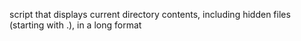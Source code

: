 script that displays current directory contents, including hidden files (starting  with .), in a long format
